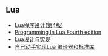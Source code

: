 ## Lua
- [Lua程序设计(第4版)](Lua程序设计/README.md)
- [Programming In Lua Fourth edition](ProgrammingInLua/README.md)
- [Lua设计与实现](Lua设计与实现/README.md)
- [自己动手实现Lua 编译器和标准库](自己动手实现Lua/README.md)